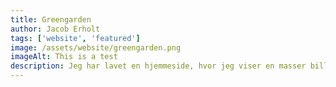 ```yaml
---
title: Greengarden
author: Jacob Erholt
tags: ['website', 'featured']
image: /assets/website/greengarden.png
imageAlt: This is a test
description: Jeg har lavet en hjemmeside, hvor jeg viser en masser billeder jeg har taget på gåture, der er brugt HTML, CSS og JS.
---
```


